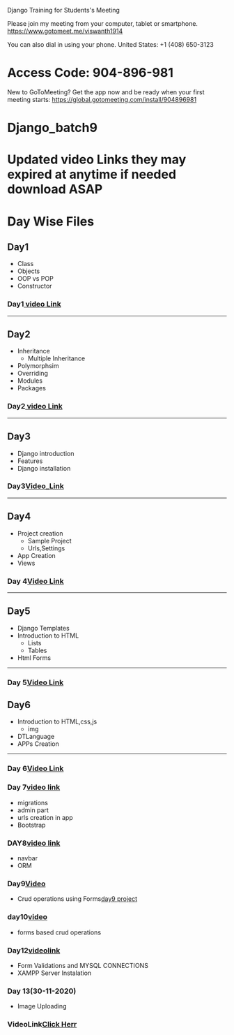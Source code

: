 Django Training for Students's Meeting

Please join my meeting from your computer, tablet or smartphone.
https://www.gotomeet.me/viswanth1914

You can also dial in using your phone.
United States: +1 (408) 650-3123

# Access Code: 904-896-981


New to GoToMeeting? Get the app now and be ready when your first meeting starts: https://global.gotomeeting.com/install/904896981

# Django_batch9
# Updated video Links they may expired at anytime if needed download ASAP

# Day Wise Files

## Day1
- Class
- Objects
- OOP vs POP
- Constructor

### Day1[ video Link](https://transcripts.gotomeeting.com/#/s/5c80c37b7941ac79ca41f5687ec5cac554bf274a07df388ee694b03d29913959)


____
## Day2
- Inheritance 
  - Multiple Inheritance
- Polymorphsim
- Overriding
- Modules
- Packages

### Day2[ video Link](https://transcripts.gotomeeting.com/#/s/34e7f5e0b98b29357258cef35deaee7a8a5ae5f42db340009360fe48cf34505a)

____
## Day3
  - Django introduction
  - Features
  - Django installation
### Day3[Video_Link](https://transcripts.gotomeeting.com/#/s/6832495eb3ec89f2de8cbcf0a27e4c36b0ef74d7936722936bdae7540fea6d04)

 _____
 
 ## Day4
 - Project creation
    - Sample Project
    - Urls,Settings
 - App Creation
  - Views
### Day 4[Video Link](https://transcripts.gotomeeting.com/#/s/bb37d1c8328cd81e0d8e503784e01da42c66f315b410ec926bb43a8ec131fb62)

_____
## Day5
- Django Templates
- Introduction to HTML
  - Lists
  - Tables
- Html Forms
 _____
### Day 5[Video Link](https://transcripts.gotomeeting.com/#/s/0781165444da259fdf9c86f92c42b86728cddddf4d209b8e6a5f6680eb50cd5e)



## Day6
- Introduction to HTML,css,js
  - img
- DTLanguage
- APPs Creation

 _____
### Day 6[Video Link](https://transcripts.gotomeeting.com/#/s/95df815c28d38350611a1d21c1925894559f368de4e08e6b149bfabec69dce16)


### Day 7[video link](https://transcripts.gotomeeting.com/#/s/a067a162c8ed1e19010d9b9136d4a3634be9620aaa45d47d889552d6eb0044d2)
- migrations
- admin part
- urls creation in app
- Bootstrap
### DAY8[video link](https://transcripts.gotomeeting.com/#/s/32d48b6d23a7ab2b9b8aa073d631599b17ad035ffc48cf22d8a0ccbe3d2f26a0)
- navbar
- ORM

### Day9[Video](https://transcripts.gotomeeting.com/#/s/d4f71ae51e153b8bddefea7fea49813045e8383c36e4660fd63dff729b758ad7)
- Crud operations using Forms[day9 project](https://drive.google.com/drive/folders/1Lma8svi0XY30_Wa9No7jUFYyQdJO2mZ_?usp=sharing)
### day10[video](https://transcripts.gotomeeting.com/#/s/8c552ea19c35dee867958537ab6bf12329141ddf23ef1af46249fdd35149c8d4)
- forms based crud operations
### Day12[videolink](https://transcripts.gotomeeting.com/#/s/af2f2102657dc9a250765800a7a33075b7f141ea25805fc7932598f22e8e4fd2)
- Form Validations and MYSQL CONNECTIONS 
- XAMPP Server Instalation

### Day 13(30-11-2020)
- Image Uploading
### VideoLink[Click Herr](https://transcripts.gotomeeting.com/#/s/e6f3320054d230dd7b355856e3131bb474f37cb0823df07262d26782d75cef82)
